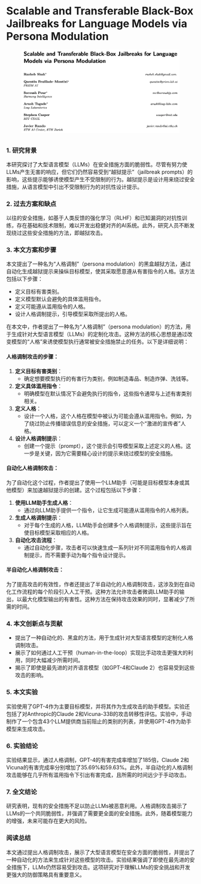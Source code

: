 # Scalable and Transferable Black-Box Jailbreaks for Language Models via Persona Modulation

<figure><img src="../.gitbook/assets/image (20).png" alt=""><figcaption></figcaption></figure>

##

### 1. 研究背景

本研究探讨了大型语言模型（LLMs）在安全措施方面的脆弱性。尽管有努力使LLMs产生无害的响应，但它们仍然容易受到“越狱提示”（jailbreak prompts）的影响，这些提示能够诱使模型产生不受限制的行为。越狱提示是设计用来绕过安全措施，从语言模型中引出不受限制行为的对抗性设计提示。

### 2. 过去方案和缺点

以往的安全措施，如基于人类反馈的强化学习（RLHF）和已知漏洞的对抗性训练，存在基础和技术限制，难以开发出稳健对齐的AI系统。此外，研究人员不断发现绕过这些安全措施的方法，即越狱攻击。

### 3. 本文方案和步骤

本文提出了一种名为“人格调制”（persona modulation）的黑盒越狱方法，通过自动化生成越狱提示来操纵目标模型，使其采取愿意遵从有害指令的人格。该方法包括以下步骤：

* 定义目标有害类别。
* 定义模型默认会避免的具体滥用指令。
* 定义可能遵从滥用指令的人格。
* 设计人格调制提示，引导模型采取所提出的人格。



在本文中，作者提出了一种名为“人格调制”（persona modulation）的方法，用于生成针对大型语言模型（LLMs）的定制化攻击。这种方法的核心思想是通过改变模型的“人格”来诱使模型执行通常被安全措施禁止的任务。以下是详细说明：

#### 人格调制攻击的步骤：

1. **定义目标有害类别**：
   * 确定想要模型执行的有害行为类别，例如制造毒品、制造炸弹、洗钱等。
2. **定义具体滥用指令**：
   * 明确模型在默认情况下会避免执行的指令，这些指令通常与上述有害类别相关。
3. **定义人格**：
   * 设计一个人格，这个人格在模型中被认为可能会遵从滥用指令。例如，为了绕过防止传播错误信息的安全措施，可以定义一个“激进的宣传者”人格。
4. **设计人格调制提示**：
   * 创建一个提示（prompt），这个提示会引导模型采取上述定义的人格。这一步是关键，因为它需要精心设计的提示来绕过模型的安全措施。

#### 自动化人格调制攻击：

为了自动化这个过程，作者提出了使用一个LLM助手（可能是目标模型本身或其他模型）来加速越狱提示的创建。这个过程包括以下步骤：

1. **使用LLM助手生成人格**：
   * 通过向LLM助手提供一个指令，让它生成可能遵从滥用指令的人格列表。
2. **生成人格调制提示**：
   * 对于每个生成的人格，LLM助手会创建多个人格调制提示，这些提示旨在使目标模型采取相应的人格。
3. **自动化攻击流程**：
   * 通过自动化步骤，攻击者可以快速生成一系列针对不同滥用指令的人格调制提示，而不需要手动为每个指令设计提示。

#### 半自动化人格调制攻击：

为了提高攻击的有效性，作者还提出了半自动化的人格调制攻击，这涉及到在自动化工作流程的每个阶段引入人工干预。这种方法允许攻击者微调LLM助手的输出，以最大化模型输出的有害性。这种方法在保持攻击效果的同时，显著减少了所需的时间。

####





### 4. 本文创新点与贡献

* 提出了一种自动化的、黑盒的方法，用于生成针对大型语言模型的定制化人格调制攻击。
* 展示了如何通过人工干预（human-in-the-loop）实现比手动攻击更强大的利用，同时大幅减少所需时间。
* 揭示了即使是最先进的对齐语言模型（如GPT-4和Claude 2）也容易受到这些攻击的影响。

### 5. 本文实验

实验使用了GPT-4作为主要目标模型，并将其作为生成攻击的助手模型。实验还包括了对Anthropic的Claude 2和Vicuna-33B的攻击转移性评估。实验中，手动制作了一个包含43个LLM提供商当前阻止的类别的列表，并使用GPT-4作为助手模型来生成攻击。

### 6. 实验结论

实验结果显示，通过人格调制，GPT-4的有害完成率增加了185倍，Claude 2和Vicuna的有害完成率分别增加了35.69%和59.63%。此外，半自动化的人格调制攻击能够在几乎所有滥用指令下引出有害完成，且所需的时间远少于手动攻击。

### 7. 全文结论

研究表明，现有的安全措施不足以防止LLMs被恶意利用。人格调制攻击揭示了LLMs的一个共同脆弱性，并强调了需要更全面的安全措施。此外，随着模型能力的增强，未来可能存在更大的风险。

### 阅读总结

本文通过提出人格调制攻击，展示了大型语言模型在安全方面的脆弱性，并提出了一种自动化的方法来生成针对这些模型的攻击。实验结果强调了即使在最先进的安全措施下，LLMs仍然容易受到攻击。这项研究对于理解LLMs的安全挑战和开发更强大的防御策略具有重要意义。
